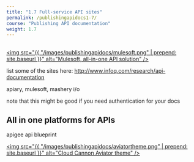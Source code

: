 ```yaml
---
title: "1.7 Full-service API sites"
permalink: /publishingapidocs1-7/
course: "Publishing API documentation"
weight: 1.7
---
```

## 
<a href="https://developer.mulesoft.com/"><img src="{{ "/images/publishingapidocs/mulesoft.png" | prepend: site.baseurl }}" alt="Mulesoft, all-in-one API solution" /></a>


list some of the sites here: http://www.infoq.com/research/api-documentation

apiary, mulesoft, mashery i/o

note that this might be good if you need authentication for your docs


## All in one platforms for APIs

apigee
api blueprint


<a href="https://github.com/CloudCannon/Aviator-Jekyll-Theme"><img src="{{ "/images/publishingapidocs/aviatortheme.png" | prepend: site.baseurl }}" alt="Cloud Cannon Aviator theme" /></a>






